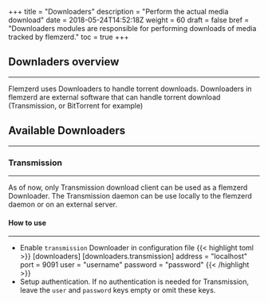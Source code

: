 +++
title = "Downloaders"
description = "Perform the actual media download"
date = 2018-05-24T14:52:18Z
weight = 60
draft = false
bref = "Downloaders modules are responsible for performing downloads of media tracked by flemzerd."
toc = true
+++

## Downladers overview
---

Flemzerd uses Downloaders to handle torrent downloads. Downloaders in flemzerd are external software that can handle torrent download (Transmission, or BitTorrent for example)

## Available Downloaders
---

### Transmission
---
As of now, only Transmission download client can be used as a flemzerd Downloader. The Transmission daemon can be use locally to the flemzerd daemon or on an external server.

#### How to use
---
* Enable `transmission` Downloader in configuration file
{{< highlight toml >}}
[downloaders]
    [downloaders.transmission]
        address = "localhost"
        port = 9091
        user = "username"
        password = "password"
{{< /highlight >}}
* Setup authentication. If no authentication is needed for Transmission, leave the `user` and `password` keys empty or omit these keys.
